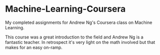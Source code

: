 # Machine-Learning-Coursera
My completed assignments for Andrew Ng's Coursera class on Machine Learning.

This course was a great introduction to the field and Andrew Ng is a fantastic teacher. In retrospect it's very light on the math involved but that makes for an easy on-ramp.

